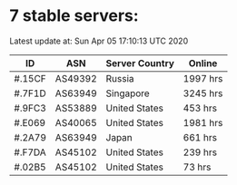 # 7 stable servers:

Latest update at: Sun Apr 05 17:10:13 UTC 2020

| ID | ASN | Server Country | Online |
| -- | --- | -------------- | ------ |
| #.15CF | AS49392 | Russia | 1997 hrs |
| #.7F1D | AS63949 | Singapore | 3245 hrs |
| #.9FC3 | AS53889 | United States | 453 hrs |
| #.E069 | AS40065 | United States | 1981 hrs |
| #.2A79 | AS63949 | Japan | 661 hrs |
| #.F7DA | AS45102 | United States | 239 hrs |
| #.02B5 | AS45102 | United States | 73 hrs |

